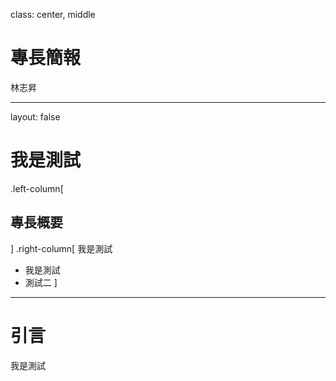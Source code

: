 class: center, middle

# 專長簡報 

林志昇 

---

layout: false

# 我是測試

.left-column[
  ## 專長概要
]
.right-column[
  我是測試
  - 我是測試
  - 測試二
]

---

# 引言

我是測試 